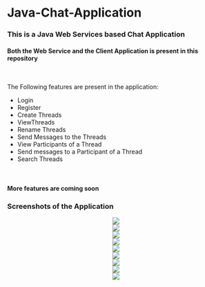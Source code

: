 # Java-Chat-Application
<h3>This is a Java Web Services based Chat Application</h3>
<h4>Both the Web Service and the Client Application is present in this repository</h4><br>
<p>The Following features are present in the application: <br> <ul><li>Login</li><li>Register</li><li>Create Threads</li></li><li>ViewThreads</li><li>Rename Threads</li><li>Send Messages to the Threads</li><li>View Participants of a Thread</li><li>Send messages to a Participant of a Thread</li><li>Search Threads</li></ul>
<br /><h4>More features are coming soon</h4>

<h3>Screenshots of the Application</h3>
<p align="center">
<img src="https://raw.githubusercontent.com/minojsos/Java-Chat-Application/master/ChatR_Client/Screenshots/Login.png"><br/>
<img src="https://raw.githubusercontent.com/minojsos/Java-Chat-Application/master/ChatR_Client/Screenshots/register.png"><br/>
<img src="https://raw.githubusercontent.com/minojsos/Java-Chat-Application/master/ChatR_Client/Screenshots/ThreadsGUI.png"><br/>
<img src="https://raw.githubusercontent.com/minojsos/Java-Chat-Application/master/ChatR_Client/Screenshots/View%20messages%20of%20a%20thread.png"><br/>
<img src="https://raw.githubusercontent.com/minojsos/Java-Chat-Application/master/ChatR_Client/Screenshots/View%20Participants%20of%20a%20thread.png"><br/>
<img src="https://raw.githubusercontent.com/minojsos/Java-Chat-Application/master/ChatR_Client/Screenshots/Search.png"><br/>
<img src="https://raw.githubusercontent.com/minojsos/Java-Chat-Application/master/ChatR_Client/Screenshots/Create%20New%20Thread.png"><br/>
<img src="https://raw.githubusercontent.com/minojsos/Java-Chat-Application/master/ChatR_Client/Screenshots/change%20password.png"><br/>
<img src="https://raw.githubusercontent.com/minojsos/Java-Chat-Application/master/ChatR_Client/Screenshots/Rename%20Thread.png"><br/>
</p>
